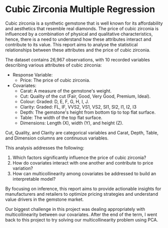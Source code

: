 # Cubic Zirconia Multiple Regression

Cubic zirconia is a synthetic gemstone that is well known for its affordability and aesthetics that
resemble real diamonds. The price of cubic zirconia is influenced by a combination of physical
and qualitative characteristics, hence, there is a need to understand how these attributes interact
and contribute to its value. This report aims to analyse the statistical relationships between these
attributes and the price of cubic zirconia.

The dataset contains 26,967 observations, with 10 recorded variables describing various attributes of cubic zirconia:
- Response Variable:
  - Price: The price of cubic zirconia.
- Covariates:
  - Carat: A measure of the gemstone's weight.
  - Cut: Quality of the cut (Fair, Good, Very Good, Premium, Ideal).
  - Colour: Graded: D, E, F, G, H, I, J.
  - Clarity: Graded: FL, IF, VVS2, VS1, VS2, SI1, SI2, I1, I2, I3
  - Depth: The gemstone's height from bottom tip to top flat surface.
  - Table: The width of the top flat surface.
  - Dimensions: Length (X), width (Y), and height (Z).
  
Cut, Quality, and Clarity are categorical variables and Carat, Depth, Table, and Dimension columns are continuous variables.

This analysis addresses the following:
1. Which factors significantly influence the price of cubic zirconia?
2. How do covariates interact with one another and contribute to price variation?
3. How can multicollinearity among covariates be addressed to build an interpretable model?

By focusing on inference, this report aims to provide actionable insights for manufacturers and retailers to optimize pricing strategies and understand value drivers in the gemstone market.

Our biggest challenge in this project was dealing appropriately with multicollinearity between our covariates. After the end of the term, I went back to this project to try solving our multicollinearity problem using PCA.
